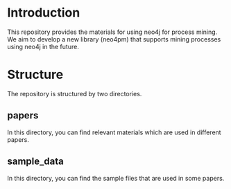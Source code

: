 # Introduction
This repository provides the materials for using neo4j for process mining. We aim to develop a new library (neo4pm) that supports mining processes using neo4j in the future.

# Structure
The repository is structured by two directories.

## papers
In this directory, you can find relevant materials which are used in different papers.

## sample_data
In this directory, you can find the sample files that are used in some papers.